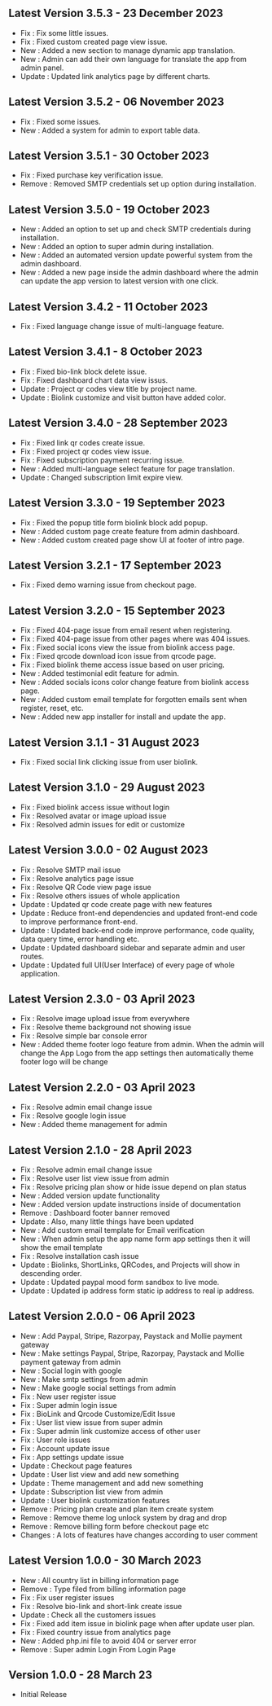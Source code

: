 ## Latest Version 3.5.3 - 23 December 2023

-  Fix : Fix some little issues.
-  Fix : Fixed custom created page view issue.
-  New : Added a new section to manage dynamic app translation.
-  New : Admin can add their own language for translate the app from admin panel.
-  Update : Updated link analytics page by different charts.

## Latest Version 3.5.2 - 06 November 2023

-  Fix : Fixed some issues.
-  New : Added a system for admin to export table data.

## Latest Version 3.5.1 - 30 October 2023

-  Fix : Fixed purchase key verification issue.
-  Remove : Removed SMTP credentials set up option during installation.

## Latest Version 3.5.0 - 19 October 2023

-  New : Added an option to set up and check SMTP credentials during installation.
-  New : Added an option to super admin during installation.
-  New : Added an automated version update powerful system from the admin dashboard.
-  New : Added a new page inside the admin dashboard where the admin can update the app version to latest version with one click.

## Latest Version 3.4.2 - 11 October 2023

-  Fix : Fixed language change issue of multi-language feature.

## Latest Version 3.4.1 - 8 October 2023

-  Fix : Fixed bio-link block delete issue.
-  Fix : Fixed dashboard chart data view issus.
-  Update : Project qr codes view title by project name.
-  Update : Biolink customize and visit button have added color.

## Latest Version 3.4.0 - 28 September 2023

-  Fix : Fixed link qr codes create issue.
-  Fix : Fixed project qr codes view issue.
-  Fix : Fixed subscription payment recurring issue.
-  New : Added multi-language select feature for page translation.
-  Update : Changed subscription limit expire view.

## Latest Version 3.3.0 - 19 September 2023

-  Fix : Fixed the popup title form biolink block add popup.
-  New : Added custom page create feature from admin dashboard.
-  New : Added custom created page show UI at footer of intro page.

## Latest Version 3.2.1 - 17 September 2023

-  Fix : Fixed demo warning issue from checkout page.

## Latest Version 3.2.0 - 15 September 2023

-  Fix : Fixed 404-page issue from email resent when registering.
-  Fix : Fixed 404-page issue from other pages where was 404 issues.
-  Fix : Fixed social icons view the issue from biolink access page.
-  Fix : Fixed qrcode download icon issue from qrcode page.
-  Fix : Fixed biolink theme access issue based on user pricing.
-  New : Added testimonial edit feature for admin.
-  New : Added socials icons color change feature from biolink access page.
-  New : Added custom email template for forgotten emails sent when register, reset, etc.
-  New : Added new app installer for install and update the app.

## Latest Version 3.1.1 - 31 August 2023

-  Fix : Fixed social link clicking issue from user biolink.

## Latest Version 3.1.0 - 29 August 2023

-  Fix : Fixed biolink access issue without login
-  Fix : Resolved avatar or image upload issue
-  Fix : Resolved admin issues for edit or customize

## Latest Version 3.0.0 - 02 August 2023

-  Fix : Resolve SMTP mail issue
-  Fix : Resolve analytics page issue
-  Fix : Resolve QR Code view page issue
-  Fix : Resolve others issues of whole application
-  Update : Updated qr code create page with new features
-  Update : Reduce front-end dependencies and updated front-end code to improve performance front-end.
-  Update : Updated back-end code improve performance, code quality, data query time, error handling etc.
-  Update : Updated dashboard sidebar and separate admin and user routes.
-  Update : Updated full UI(User Interface) of every page of whole application.

## Latest Version 2.3.0 - 03 April 2023

-  Fix : Resolve image upload issue from everywhere
-  Fix : Resolve theme background not showing issue
-  Fix : Resolve simple bar console error
-  New : Added theme footer logo feature from admin. When the admin will change the App Logo from the app settings then automatically theme footer logo will be change

## Latest Version 2.2.0 - 03 April 2023

-  Fix : Resolve admin email change issue
-  Fix : Resolve google login issue
-  New : Added theme management for admin

## Latest Version 2.1.0 - 28 April 2023

-  Fix : Resolve admin email change issue
-  Fix : Resolve user list view issue from admin
-  Fix : Resolve pricing plan show or hide issue depend on plan status
-  New : Added version update functionality
-  New : Added version update instructions inside of documentation
-  Remove : Dashboard footer banner removed
-  Update : Also, many little things have been updated
-  New : Add custom email template for Email verification
-  New : When admin setup the app name form app settings then it will show the email template
-  Fix : Resolve installation cash issue
-  Update : Biolinks, ShortLinks, QRCodes, and Projects will show in descending order.
-  Update : Updated paypal mood form sandbox to live mode.
-  Update : Updated ip address form static ip address to real ip address.

## Latest Version 2.0.0 - 06 April 2023

-  New : Add Paypal, Stripe, Razorpay, Paystack and Mollie payment gateway
-  New : Make settings Paypal, Stripe, Razorpay, Paystack and Mollie payment gateway from admin
-  New : Social login with google
-  New : Make smtp settings from admin
-  New : Make google social settings from admin
-  Fix : New user register issue
-  Fix : Super admin login issue
-  Fix : BioLink and Qrcode Customize/Edit Issue
-  Fix : User list view issue from super admin
-  Fix : Super admin link customize access of other user
-  Fix : User role issues
-  Fix : Account update issue
-  Fix : App settings update issue
-  Update : Checkout page features
-  Update : User list view and add new something
-  Update : Theme management and add new something
-  Update : Subscription list view from admin
-  Update : User biolink customization features
-  Remove : Pricing plan create and plan item create system
-  Remove : Remove theme log unlock system by drag and drop
-  Remove : Remove billing form before checkout page etc
-  Changes : A lots of features have changes according to user comment

## Latest Version 1.0.0 - 30 March 2023

-  New : All country list in billing information page
-  Remove : Type filed from billing information page
-  Fix : Fix user register issues
-  Fix : Resolve bio-link and short-link create issue
-  Update : Check all the customers issues
-  Fix : Fixed add item issue in biolink page when after update user plan.
-  Fix : Fixed country issue from analytics page
-  New : Added php.ini file to avoid 404 or server error
-  Remove : Super admin Login From Login Page

## Version 1.0.0 - 28 March 23

-  Initial Release
